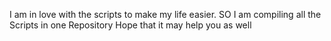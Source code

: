 I am in love with the scripts to make my life
easier. SO I am compiling all the Scripts in
one Repository Hope that it may help you as well
